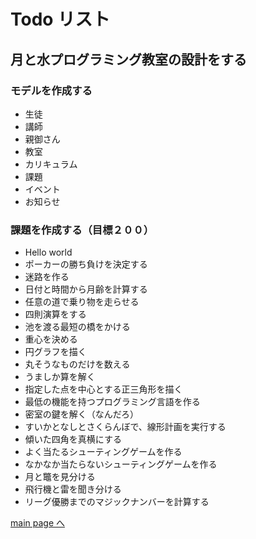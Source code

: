 # Todo リスト

## 月と水プログラミング教室の設計をする

### モデルを作成する
* 生徒
* 講師
* 親御さん
* 教室
* カリキュラム
* 課題
* イベント
* お知らせ

### 課題を作成する（目標２００）
* Hello world
* ポーカーの勝ち負けを決定する
* 迷路を作る
* 日付と時間から月齢を計算する
* 任意の道で乗り物を走らせる
* 四則演算をする
* 池を渡る最短の橋をかける
* 重心を決める
* 円グラフを描く
* 丸そうなものだけを数える
* うましか算を解く
* 指定した点を中心とする正三角形を描く
* 最低の機能を持つプログラミング言語を作る
* 密室の鍵を解く（なんだろ）
* すいかとなしとさくらんぼで、線形計画を実行する
* 傾いた四角を真横にする
* よく当たるシューティングゲームを作る
* なかなか当たらないシューティングゲームを作る
* 月と鼈を見分ける
* 飛行機と雷を聞き分ける
* リーグ優勝までのマジックナンバーを計算する

[main page へ](index.md)
